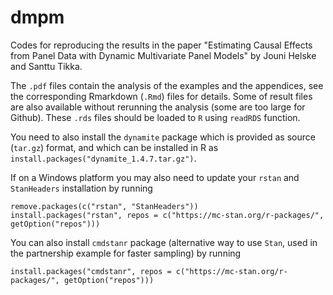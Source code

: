 # dmpm
Codes for reproducing the results in the paper "Estimating Causal Effects from Panel Data with Dynamic Multivariate Panel Models" by Jouni Helske and Santtu Tikka.

The `.pdf` files contain the analysis of the examples and the appendices, see the corresponding Rmarkdown (`.Rmd`) files for details. Some of result files are also available without rerunning the analysis (some are too large for Github). These `.rds` files should be loaded to `R` using `readRDS` function.

You need to also install the `dynamite` package which is provided as source (`tar.gz`) format, and which can be installed in R as `install.packages("dynamite_1.4.7.tar.gz")`.

If on a Windows platform you may also need to update your `rstan` and `StanHeaders` installation by running

```
remove.packages(c("rstan", "StanHeaders"))
install.packages("rstan", repos = c("https://mc-stan.org/r-packages/", getOption("repos")))
```

You can also install `cmdstanr` package (alternative way to use `Stan`, used in the partnership example for faster sampling) by running
```
install.packages("cmdstanr", repos = c("https://mc-stan.org/r-packages/", getOption("repos")))
```


